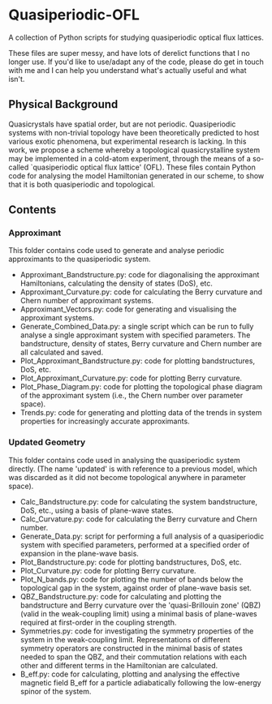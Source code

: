 # Quasiperiodic-OFL

A collection of Python scripts for studying quasiperiodic optical flux lattices.

These files are super messy, and have lots of derelict functions that I no longer use. If you'd like to use/adapt any of the code, please do get in touch with me and I can help you understand what's actually useful and what isn't.

## Physical Background
Quasicrystals have spatial order, but are not periodic. Quasiperiodic systems with non-trivial topology have been theoretically predicted to host various exotic phenomena, but experimental research is lacking. In this work, we propose a scheme whereby a topological quasicrystalline system may be implemented in a cold-atom experiment, through the means of a so-called `quasiperiodic optical flux lattice' (OFL). These files contain Python code for analysing the model Hamiltonian generated in our scheme, to show that it is both quasiperiodic and topological.

## Contents
### Approximant
This folder contains code used to generate and analyse periodic approximants to the quasiperiodic system.
- Approximant_Bandstructure.py: code for diagonalising the approximant Hamiltonians, calculating the density of states (DoS), etc.
- Approximant_Curvature.py: code for calculating the Berry curvature and Chern number of approximant systems.
- Approximant_Vectors.py: code for generating and visualising the approximant systems.
- Generate_Combined_Data.py: a single script which can be run to fully analyse a single approximant system with specified parameters. The bandstructure, density of states, Berry curvature and Chern number are all calculated and saved.
- Plot_Approximant_Bandstructure.py: code for plotting bandstructures, DoS, etc.
- Plot_Approximant_Curvature.py: code for plotting Berry curvature.
- Plot_Phase_Diagram.py: code for plotting the topological phase diagram of the approximant system (i.e., the Chern number over parameter space).
- Trends.py: code for generating and plotting data of the trends in system properties for increasingly accurate approximants.

### Updated Geometry
This folder contains code used in analysing the quasiperiodic system directly. (The name 'updated' is with reference to a previous model, which was discarded as it did not become topological anywhere in parameter space).
- Calc_Bandstructure.py: code for calculating the system bandstructure, DoS, etc., using a basis of plane-wave states.
- Calc_Curvature.py: code for calculating the Berry curvature and Chern number.
- Generate_Data.py: script for performing a full analysis of a quasiperiodic system with specified parameters, performed at a specified order of expansion in the plane-wave basis.
- Plot_Bandstructure.py: code for plotting bandstructures, DoS, etc.
- Plot_Curvature.py: code for plotting Berry curvature.
- Plot_N_bands.py: code for plotting the number of bands below the topological gap in the system, against order of plane-wave basis set.
- QBZ_Bandstructure.py: code for calculating and plotting the bandstructure and Berry curvature over the 'quasi-Brillouin zone' (QBZ) (valid in the weak-coupling limit) using a minimal basis of plane-waves required at first-order in the coupling strength.
- Symmetries.py: code for investigating the symmetry properties of the system in the weak-coupling limit. Representations of different symmetry operators are constructed in the minimal basis of states needed to span the QBZ, and their commutation relations with each other and different terms in the Hamiltonian are calculated.
- B_eff.py: code for calculating, plotting and analysing the effective magnetic field B_eff for a particle adiabatically following the low-energy spinor of the system.